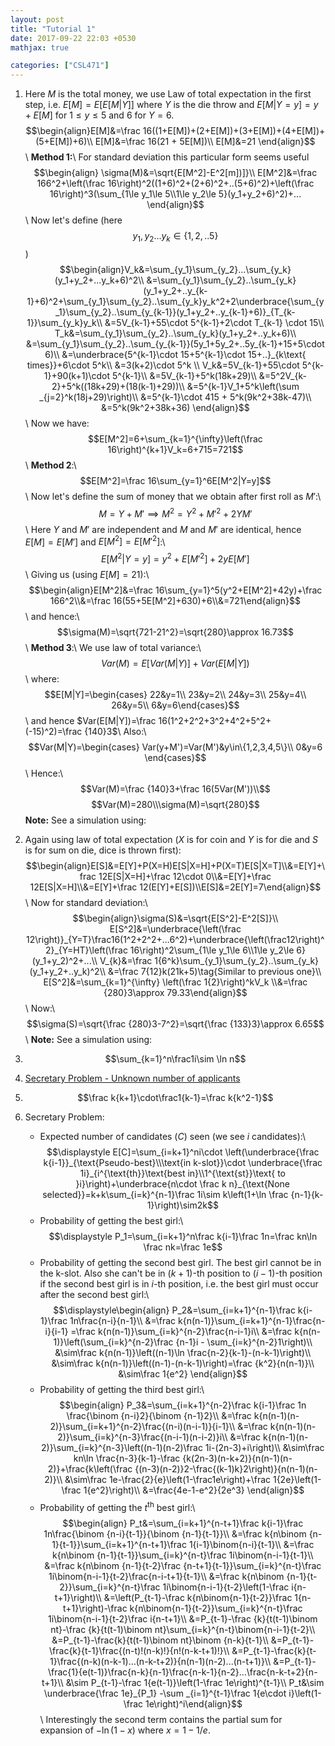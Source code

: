 ```yaml
---
layout: post
title: "Tutorial 1"
date: 2017-09-22 22:03 +0530
mathjax: true

categories: ["CSL471"]
---
```

1. Here $M$ is the total money, we use Law of total expectation in the first step, i.e. $E[M]=E[E[M|Y]]$ where $Y$ is the die throw and $E[M|Y=y] = y+ E[M]$ for $1\le y \le 5$ and $6$ for $Y=6$.
  $$\begin{align}E[M]&=\frac 16((1+E[M])+(2+E[M])+(3+E[M])+(4+E[M])+(5+E[M])+6)\\
  E[M]&=\frac 16(21 + 5E[M])\\
  E[M]&=21
  \end{align}$$\\
  **Method 1:**\\
  For standard deviation this particular form seems useful
  $$\begin{align}
  \sigma(M)&=\sqrt{E[M^2]-E^2[m])]}\\
  E[M^2]&=\frac 166^2+\left(\frac 16\right)^2((1+6)^2+(2+6)^2+..(5+6)^2)+\left(\frac 16\right)^3(\sum_{1\le y_1\le 5\\1\le y_2\le 5}(y_1+y_2+6)^2)+...
  \end{align}$$\\
  Now let's define (here $$y_1,y_2...y_k\in\{1,2,..5\}$$) $$\begin{align}V_k&=\sum_{y_1}\sum_{y_2}...\sum_{y_k}(y_1+y_2+...y_k+6)^2\\
  &=\sum_{y_1}\sum_{y_2}..\sum_{y_k}(y_1+y_2+..y_{k-1}+6)^2+\sum_{y_1}\sum_{y_2}..\sum_{y_k}y_k^2+2\underbrace{\sum_{y_1}\sum_{y_2}..\sum_{y_{k-1}}(y_1+y_2+..y_{k-1}+6)}_{T_{k-1}}\sum_{y_k}y_k\\
  &=5V_{k-1}+55\cdot 5^{k-1}+2\cdot T_{k-1} \cdot 15\\
  T_k&=\sum_{y_1}\sum_{y_2}..\sum_{y_k}(y_1+y_2+..y_k+6)\\
  &=\sum_{y_1}\sum_{y_2}..\sum_{y_{k-1}}(5y_1+5y_2+..5y_{k-1}+15+5\cdot 6)\\
  &=\underbrace{5^{k-1}\cdot 15+5^{k-1}\cdot 15+..}_{k\text{ times}}+6\cdot 5^k\\
  &=3(k+2)\cdot 5^k \\
  V_k&=5V_{k-1}+55\cdot 5^{k-1}+90(k+1)\cdot 5^{k-1}\\
  &=5V_{k-1}+5^k(18k+29)\\
  &=5^2V_{k-2}+5^k((18k+29)+(18(k-1)+29))\\
  &=5^{k-1}V_1+5^k\left(\sum _{j=2}^k(18j+29)\right)\\
  &=5^{k-1}\cdot 415 + 5^k(9k^2+38k-47)\\
  &=5^k(9k^2+38k+36)
  \end{align}$$\\
    Now we have:
    $$E[M^2]=6+\sum_{k=1}^{\infty}\left(\frac 16\right)^{k+1}V_k=6+715=721$$\\
    **Method 2**:\\
    $$E[M^2]=\frac 16\sum_{y=1}^6E[M^2|Y=y]$$\\
    Now let's define the sum of money that we obtain after first roll as $M'$:\\
    $$M=Y+M'\implies M^2=Y^2+M'^2+2YM'$$\\
    Here $Y$ and $M'$ are independent and $M$ and $M'$ are identical, hence $E[M]=E[M']$ and $E[M^2]=E[M'^2]$:\\
    $$E[M^2|Y=y]=y^2+E[M'^2]+2yE[M']$$\\
    Giving us (using $E[M]=21$):\\
    $$\begin{align}E[M^2]&=\frac 16\sum_{y=1}^5(y^2+E[M^2]+42y)+\frac 166^2\\&=\frac 16(55+5E[M^2]+630)+6\\&=721\end{align}$$\\
    and hence:\\
    $$\sigma(M)=\sqrt{721-21^2}=\sqrt{280}\approx 16.73$$\\
    **Method 3**:\\
    We use law of total variance:\\ $$Var(M)=E[Var(M|Y)]+Var(E[M|Y])$$\\
    where:
    $$E[M|Y]=\begin{cases}
    22&y=1\\
    23&y=2\\
    24&y=3\\
    25&y=4\\
    26&y=5\\
    6&y=6\end{cases}$$\\
    and hence $Var(E[M|Y])=\frac 16(1^2+2^2+3^2+4^2+5^2+(-15)^2)=\frac {140}3$\\
    Also:\\
    $$Var(M|Y)=\begin{cases}
    Var(y+M')=Var(M')&y\in\{1,2,3,4,5\}\\
    0&y=6
    \end{cases}$$\\
    Hence:\\
    $$Var(M)=\frac {140}3+\frac 16(5Var(M'))\\$$
    $$Var(M)=280\\\sigma(M)=\sqrt{280}$$
    **Note:** See a simulation using:
    <script src="https://gist.github.com/adityagupta1089/0e3154f94c667ef3e14f165659cf5189.js"></script>

2. Again using law of total expectation ($X$ is for coin and $Y$ is for die and $S$ is for sum on die, dice is thrown first):
   $$\begin{align}E[S]&=E[Y]+P(X=H)E[S|X=H]+P(X=T)E[S|X=T]\\&=E[Y]+\frac 12E[S|X=H]+\frac 12\cdot 0\\&=E[Y]+\frac 12E[S|X=H]\\&=E[Y]+\frac 12(E[Y]+E[S])\\E[S]&=2E[Y]=7\end{align}$$\\
   Now for standard deviation:\\
$$\begin{align}\sigma(S)&=\sqrt{E[S^2]-E^2[S]}\\
E[S^2]&=\underbrace{\left(\frac 12\right)}_{Y=T}\frac16(1^2+2^2+...6^2)+\underbrace{\left(\frac12\right)^2}_{Y=HT}\left(\frac 16\right)^2\sum_{1\le y_1\le 6\\1\le y_2\le 6}(y_1+y_2)^2+...\\
V_{k}&=\frac 1{6^k}\sum_{y_1}\sum_{y_2}..\sum_{y_k}(y_1+y_2+..y_k)^2\\
&=\frac 7{12}k(21k+5)\tag{Similar to previous one}\\
E[S^2]&=\sum_{k=1}^{\infty} \left(\frac 1{2}\right)^kV_k
\\&=\frac {280}3\approx 79.33\end{align}$$\\
   Now:\\
   $$\sigma(S)=\sqrt{\frac {280}3-7^2}=\sqrt{\frac {133}3}\approx 6.65$$\\
   **Note:** See a simulation using:
   <script src="https://gist.github.com/adityagupta1089/6d28763f7720043ca161ad5af8535be1.js"></script>
3. $$\sum_{k=1}^n\frac1i\sim \ln n$$
4. [Secretary Problem - Unknown number of applicants](https://en.wikipedia.org/wiki/Secretary_problem#Unknown_number_of_applicants)

5. $$\frac k{k+1}\cdot\frac1{k-1}=\frac k{k^2-1}$$

6. Secretary Problem:
    - Expected number of candidates ($C$) seen (we see $i$ candidates):\\
      $$\displaystyle E[C]=\sum_{i=k+1}^ni\cdot \left(\underbrace{\frac k{i-1}}_{\text{Pseudo-best}\\\text{in k-slot}}\cdot \underbrace{\frac 1i}_{i^{\text{th}}\text{best in}\\1^{\text{st}}\text{ to }i}\right)+\underbrace{n\cdot \frac k n}_{\text{None selected}}=k+k\sum_{i=k}^{n-1}\frac 1i\sim k\left(1+\ln \frac {n-1}{k-1}\right)\sim2k$$
    - Probability of getting the best girl:\\
      $$\displaystyle P_1=\sum_{i=k+1}^n\frac k{i-1}\frac 1n=\frac kn\ln \frac nk=\frac 1e$$
    - Probability of getting the second best girl. The best girl cannot be in the k-slot. Also she can't be in $(k+1)$-th position to $(i-1)$-th position if the second best girl is in $i$-th position, i.e. the best girl must occur after the second best girl:\\
      $$\displaystyle\begin{align} P_2&=\sum_{i=k+1}^{n-1}\frac k{i-1}\frac 1n\frac{n-i}{n-1}\\
      &=\frac k{n(n-1)}\sum_{i=k+1}^{n-1}\frac{n-i}{i-1}
      =\frac k{n(n-1)}\sum_{i=k}^{n-2}\frac{n-i-1}i\\
      &=\frac k{n(n-1)}\left(\sum_{i=k}^{n-2}\frac {n-1}i - \sum_{i=k}^{n-2}1\right)\\
      &\sim\frac k{n(n-1)}\left((n-1)\ln \frac{n-2}{k-1}-(n-k-1)\right)\\
      &\sim\frac k{n(n-1)}\left((n-1)-(n-k-1)\right)=\frac {k^2}{n(n-1)}\\
      &\sim\frac 1{e^2}
      \end{align}$$
    - Probability of getting the third best girl:\\
      $$\begin{align}
      P_3&=\sum_{i=k+1}^{n-2}\frac k{i-1}\frac 1n \frac{\binom {n-i}2}{\binom {n-1}2}\\
      &=\frac k{n(n-1)(n-2)}\sum_{i=k+1}^{n-2}\frac{(n-i)(n-i-1)}{i-1}\\
      &=\frac k{n(n-1)(n-2)}\sum_{i=k}^{n-3}\frac{(n-i-1)(n-i-2)}i\\
      &=\frac k{n(n-1)(n-2)}\sum_{i=k}^{n-3}\left((n-1)(n-2)\frac 1i-(2n-3)+i\right)\\
      &\sim\frac kn\ln \frac{n-3}{k-1}-\frac {k(2n-3)(n-k+2)}{n(n-1)(n-2)}+\frac{k\left(\frac {(n-3)(n-2)}2-\frac{(k-1)k}2\right)}{n(n-1)(n-2)}\\
      &\sim\frac 1e-\frac{2}{e}\left(1-\frac1e\right)+\frac 1{2e}\left(1-\frac 1{e^2}\right)\\
      &=\frac{4e-1-e^2}{2e^3}
      \end{align}$$
    - Probability of getting the $t^{\text{th}}$ best girl:\\
      $$\begin{align}
      P_t&=\sum_{i=k+1}^{n-t+1}\frac k{i-1}\frac 1n\frac{\binom {n-i}{t-1}}{\binom {n-1}{t-1}}\\
      &=\frac k{n\binom {n-1}{t-1}}\sum_{i=k+1}^{n-t+1}\frac 1{i-1}\binom{n-i}{t-1}\\
      &=\frac k{n\binom {n-1}{t-1}}\sum_{i=k}^{n-t}\frac 1i\binom{n-i-1}{t-1}\\
      &=\frac k{n\binom {n-1}{t-2}\frac {n-t+1}{t-1}}\sum_{i=k}^{n-t}\frac 1i\binom{n-i-1}{t-2}\frac{n-i-t+1}{t-1}\\
      &=\frac k{n\binom {n-1}{t-2}}\sum_{i=k}^{n-t}\frac 1i\binom{n-i-1}{t-2}\left(1-\frac i{n-t+1}\right)\\
      &=\left(P_{t-1}-\frac k{n\binom{n-1}{t-2}}\frac 1{n-t+1}\right)-\frac k{n\binom{n-1}{t-2}}\sum_{i=k}^{n-t}\frac 1i\binom{n-i-1}{t-2}\frac i{n-t+1}\\
      &=P_{t-1}-\frac {k}{t(t-1)\binom nt}-\frac {k}{t(t-1)\binom nt}\sum_{i=k}^{n-t}\binom{n-i-1}{t-2}\\
      &=P_{t-1}-\frac{k}{t(t-1)\binom nt}\binom {n-k}{t-1}\\
      &=P_{t-1}-\frac{k}{t-1}\frac{(n-t)!(n-k)!}{n!(n-k-t+1)!}\\
      &=P_{t-1}-\frac{k}{t-1}\frac{(n-k)(n-k-1)...(n-k-t+2)}{n(n-1)(n-2)...(n-t+1)}\\
      &=P_{t-1}-\frac{1}{e(t-1)}\frac{n-k}{n-1}\frac{n-k-1}{n-2}...\frac{n-k-t+2}{n-t+1}\\
      &\sim P_{t-1}-\frac 1{e(t-1)}\left(1-\frac 1e\right)^{t-1}\\
      P_t&\sim \underbrace{\frac 1e}_{P_1} -\sum _{i=1}^{t-1}\frac 1{e\cdot i}\left(1-\frac 1e\right)^i\end{align}$$\\
      Interestingly the second term contains the partial sum for expansion of $-\ln(1-x)$ where $x=1-1/e$.
